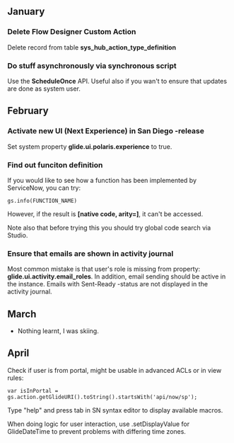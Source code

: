 ## January

### Delete Flow Designer Custom Action
Delete record from table **sys_hub_action_type_definition**

### Do stuff asynchronously via synchronous script
Use the **ScheduleOnce** API. Useful also if you wan't to ensure that updates are done as system user.

## February

### Activate new UI (Next Experience) in San Diego -release
Set system property **glide.ui.polaris.experience** to true.

### Find out funciton definition
If you would like to see how a function has been implemented by ServiceNow, you can try:

    gs.info(FUNCTION_NAME)

However, if the result is __[native code, arity=<number>]__, it can't be accessed.

Note also that before trying this you should try global code search via Studio.

### Ensure that emails are shown in activity journal

Most common mistake is that user's role is missing from property: **glide.ui.activity.email_roles**. In addition, email sending should be active in the instance. Emails with Sent-Ready -status are not displayed in the activity journal.

## March

* Nothing learnt, I was skiing.

## April

Check if user is from portal, might be usable in advanced ACLs or in view rules:

    var isInPortal = gs.action.getGlideURI().toString().startsWith('api/now/sp');

Type "help" and press tab in SN syntax editor to display available macros.

When doing logic for user interaction, use .setDisplayValue for GlideDateTime to prevent problems with differing time zones.